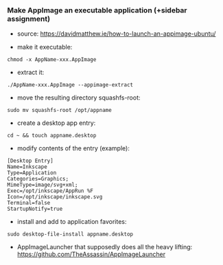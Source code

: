 ### Make AppImage an executable application (+sidebar assignment)
- source: https://davidmatthew.ie/how-to-launch-an-appimage-ubuntu/

- make it executable: 
```
chmod -x AppName-xxx.AppImage
```

- extract it: 
```
./AppName-xxx.AppImage --appimage-extract
```

- move the resulting directory squashfs-root:
```
sudo mv squashfs-root /opt/appname
```

- create a desktop app entry:
```
cd ~ && touch appname.desktop
```

- modify contents of the entry (example):
```
[Desktop Entry]
Name=Inkscape
Type=Application
Categories=Graphics;
MimeType=image/svg+xml;
Exec=/opt/inkscape/AppRun %F
Icon=/opt/inkscape/inkscape.svg
Terminal=false
StartupNotify=true
```

- install and add to application favorites: 
```
sudo desktop-file-install appname.desktop
```

- AppImageLauncher that supposedly does all the heavy lifting: https://github.com/TheAssassin/AppImageLauncher